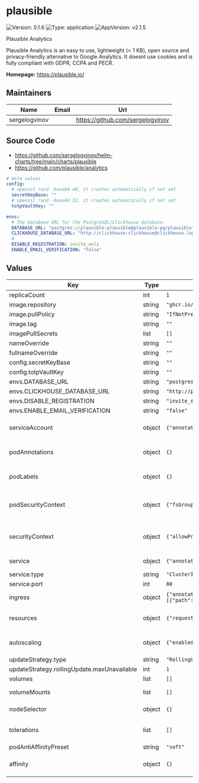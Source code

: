 # plausible

![Version: 0.1.6](https://img.shields.io/badge/Version-0.1.6-informational?style=flat-square) ![Type: application](https://img.shields.io/badge/Type-application-informational?style=flat-square) ![AppVersion: v2.1.5](https://img.shields.io/badge/AppVersion-v2.1.5-informational?style=flat-square)

Plausible Analytics

Plausible Analytics is an easy to use, lightweight (< 1 KB), open source and privacy-friendly alternative to Google Analytics.
It doesnt use cookies and is fully compliant with GDPR, CCPA and PECR.

**Homepage:** <https://plausible.io/>

## Maintainers

| Name | Email | Url |
| ---- | ------ | --- |
| sergelogvinov |  | <https://github.com/sergelogvinov> |

## Source Code

* <https://github.com/sergelogvinov/helm-charts/tree/main/charts/plausible>
* <https://github.com/plausible/analytics>

```yaml
# Helm values
config:
  # openssl rand -base64 48, it creates automatically if not set
  secretKeyBase: ""
  # openssl rand -base64 32, it creates automatically if not set
  totpVaultKey: ""

envs:
  # The database URL for the PostgreSQL/Clickhouse database.
  DATABASE_URL: "postgres://plausible:plausible@plausible-pg/plausible"
  CLICKHOUSE_DATABASE_URL: "http://clickhouse:clickhouse@clickhouse.logs.svc:8123/plausible"
  #
  DISABLE_REGISTRATION: invite_only
  ENABLE_EMAIL_VERIFICATION: "false"
```

## Values

| Key | Type | Default | Description |
|-----|------|---------|-------------|
| replicaCount | int | `1` |  |
| image.repository | string | `"ghcr.io/plausible/community-edition"` |  |
| image.pullPolicy | string | `"IfNotPresent"` |  |
| image.tag | string | `""` |  |
| imagePullSecrets | list | `[]` |  |
| nameOverride | string | `""` |  |
| fullnameOverride | string | `""` |  |
| config.secretKeyBase | string | `""` |  |
| config.totpVaultKey | string | `""` |  |
| envs.DATABASE_URL | string | `"postgres://plausible:plausible@plausible-pg/plausible"` |  |
| envs.CLICKHOUSE_DATABASE_URL | string | `"http://plausible:plausible@clickhouse.logs.svc:8123/plausible"` |  |
| envs.DISABLE_REGISTRATION | string | `"invite_only"` |  |
| envs.ENABLE_EMAIL_VERIFICATION | string | `"false"` |  |
| serviceAccount | object | `{"annotations":{},"automount":true,"create":true,"name":""}` | Pods Service Account. ref: https://kubernetes.io/docs/tasks/configure-pod-container/configure-service-account/ |
| podAnnotations | object | `{}` | Annotations for pod. ref: https://kubernetes.io/docs/concepts/overview/working-with-objects/annotations/ |
| podLabels | object | `{}` | Extra labels for pod. ref: https://kubernetes.io/docs/concepts/overview/working-with-objects/labels/ |
| podSecurityContext | object | `{"fsGroup":999,"fsGroupChangePolicy":"OnRootMismatch","runAsGroup":9999,"runAsNonRoot":true,"runAsUser":9999}` | Pod Security Context. ref: https://kubernetes.io/docs/tasks/configure-pod-container/security-context/#set-the-security-context-for-a-pod |
| securityContext | object | `{"allowPrivilegeEscalation":false,"capabilities":{"drop":["ALL"]},"seccompProfile":{"type":"RuntimeDefault"}}` | Container Security Context. ref: https://kubernetes.io/docs/tasks/configure-pod-container/security-context/#set-the-security-context-for-a-pod |
| service | object | `{"annotations":{},"ipFamilies":["IPv4"],"port":80,"type":"ClusterIP"}` | Service parameters ref: https://kubernetes.io/docs/user-guide/services/ |
| service.type | string | `"ClusterIP"` | service type |
| service.port | int | `80` | service port |
| ingress | object | `{"annotations":{},"className":"","enabled":false,"hosts":[{"host":"chart-example.local","paths":[{"path":"/","pathType":"ImplementationSpecific"}]}],"tls":[]}` | Plausible ingress parameters ref: http://kubernetes.io/docs/user-guide/ingress/ |
| resources | object | `{"requests":{"cpu":"100m","memory":"128Mi"}}` | Resource requests and limits. ref: https://kubernetes.io/docs/user-guide/compute-resources/ |
| autoscaling | object | `{"enabled":false,"maxReplicas":100,"minReplicas":1,"targetCPUUtilizationPercentage":80}` | Horizontal pod autoscaler. ref: https://kubernetes.io/docs/tasks/run-application/horizontal-pod-autoscale/ |
| updateStrategy.type | string | `"RollingUpdate"` |  |
| updateStrategy.rollingUpdate.maxUnavailable | int | `1` |  |
| volumes | list | `[]` | Additional volumes on the output Deployment definition. |
| volumeMounts | list | `[]` | Additional volumeMounts on the output Deployment definition. |
| nodeSelector | object | `{}` | Node labels for pod assignment. ref: https://kubernetes.io/docs/user-guide/node-selection/ |
| tolerations | list | `[]` | Tolerations for pod assignment. ref: https://kubernetes.io/docs/concepts/configuration/taint-and-toleration/ |
| podAntiAffinityPreset | string | `"soft"` | Pod Anti Affinity soft/hard |
| affinity | object | `{}` | Affinity for pod assignment. ref: https://kubernetes.io/docs/concepts/configuration/assign-pod-node/#affinity-and-anti-affinity |

